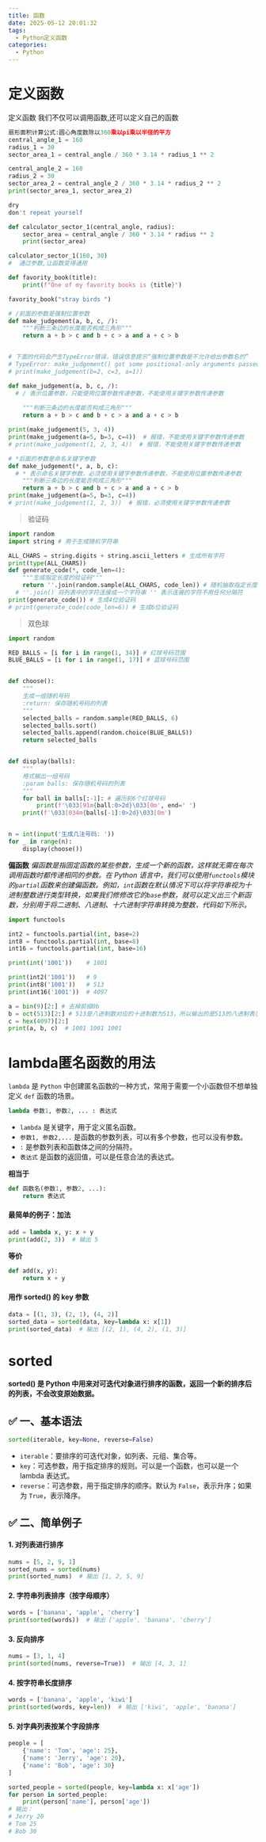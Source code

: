 ```yaml
---
title: 函数
date: 2025-05-12 20:01:32
tags:
  - Python定义函数
categories:
  - Python
---
```



# 定义函数

定义函数
我们不仅可以调用函数,还可以定义自己的函数

```python
扇形面积计算公式:圆心角度数除以360乘以pi乘以半径的平方
central_angle_1 = 160
radius_1 = 30
sector_area_1 = central_angle / 360 * 3.14 * radius_1 ** 2

central_angle_2 = 160
radius_2 = 30
sector_area_2 = central_angle_2 / 360 * 3.14 * radius_2 ** 2
print(sector_area_1, sector_area_2)

dry
don't repeat yourself
```
```python
def calculator_sector_1(central_angle, radius):
    sector_area = central_angle / 360 * 3.14 * radius ** 2
    print(sector_area)

calculator_sector_1(160, 30)
#  通过参数,让函数变得通用

def favority_book(title):
    print(f"One of my favority books is {title}")

favority_book("stray birds ")
```

```python
# /前面的参数是强制位置参数
def make_judgement(a, b, c, /):
    """判断三条边的长度能否构成三角形"""
    return a + b > c and b + c > a and a + c > b


# 下面的代码会产生TypeError错误，错误信息提示“强制位置参数是不允许给出参数名的”
# TypeError: make_judgement() got some positional-only arguments passed as keyword arguments
# print(make_judgement(b=2, c=3, a=1))

def make_judgement(a, b, c, /):
  # / 表示位置参数，只能使用位置参数传递参数，不能使用关键字参数传递参数
    
    """判断三条边的长度能否构成三角形"""
    return a + b > c and b + c > a and a + c > b

print(make_judgement(5, 3, 4))
print(make_judgement(a=5, b=3, c=4))  # 报错，不能使用关键字参数传递参数
# print(make_judgement(1, 2, 3, 4))  # 报错，不能使用关键字参数传递参数

# *后面的参数是命名关键字参数
def make_judgement(*, a, b, c):
  # * 表示命名关键字参数，必须使用关键字参数传递参数，不能使用位置参数传递参数
    """判断三条边的长度能否构成三角形"""
    return a + b > c and b + c > a and a + c > b
print(make_judgement(a=5, b=3, c=4))
# print(make_judgement(1, 2, 3))  # 报错，必须使用关键字参数传递参数
```
> 验证码
```python
import random
import string # 用于生成随机字符串

ALL_CHARS = string.digits + string.ascii_letters # 生成所有字符
print(type(ALL_CHARS))
def generate_code(*, code_len=4):
    """生成指定长度的验证码"""
    return ''.join(random.sample(ALL_CHARS, code_len)) # 随机抽取指定长度的字符串
  # ''.join() 将列表中的字符连接成一个字符串 '' 表示连接的字符不用任何分隔符
print(generate_code()) # 生成4位验证码
# print(generate_code(code_len=6)) # 生成6位验证码
```

> 双色球
```python
import random

RED_BALLS = [i for i in range(1, 34)] # 红球号码范围
BLUE_BALLS = [i for i in range(1, 17)] # 蓝球号码范围


def choose():
    """
    生成一组随机号码
    :return: 保存随机号码的列表
    """
    selected_balls = random.sample(RED_BALLS, 6)
    selected_balls.sort()
    selected_balls.append(random.choice(BLUE_BALLS))
    return selected_balls


def display(balls):
    """
    格式输出一组号码
    :param balls: 保存随机号码的列表
    """
    for ball in balls[:-1]: # 遍历前6个红球号码
        print(f'\033[91m{ball:0>2d}\033[0m', end=' ')
    print(f'\033[034m{balls[-1]:0>2d}\033[0m')


n = int(input('生成几注号码: '))
for _ in range(n):
    display(choose())
```

**偏函数**
*偏函数是指固定函数的某些参数，生成一个新的函数，这样就无需在每次调用函数时都传递相同的参数。在 Python 语言中，我们可以使用`functools`模块的`partial`函数来创建偏函数。例如，`int`函数在默认情况下可以将字符串视为十进制整数进行类型转换，如果我们修修改它的`base`参数，就可以定义出三个新函数，分别用于将二进制、八进制、十六进制字符串转换为整数，代码如下所示。*
```python
import functools

int2 = functools.partial(int, base=2)
int8 = functools.partial(int, base=8)
int16 = functools.partial(int, base=16)

print(int('1001'))    # 1001

print(int2('1001'))   # 9
print(int8('1001'))   # 513
print(int16('1001'))  # 4097

a = bin(9)[2:] # 去掉前缀0b
b = oct(513)[2:] # 513是八进制数对应的十进制数为513，所以输出的是513的八进制表示形式，即1001
c = hex(4097)[2:]
print(a, b, c)  # 1001 1001 1001

```

# lambda匿名函数的用法
`lambda` 是 `Python` 中创建匿名函数的一种方式，常用于需要一个小函数但不想单独定义 `def` 函数的场景。

```python
lambda 参数1, 参数2, ... : 表达式
```
- `lambda` 是关键字，用于定义匿名函数。
- `参数1, 参数2,...` 是函数的参数列表，可以有多个参数，也可以没有参数。
- `:` 是参数列表和函数体之间的分隔符。
- `表达式` 是函数的返回值，可以是任意合法的表达式。

**相当于**
```python
def 函数名(参数1, 参数2, ...):
    return 表达式
```

#### 最简单的例子：加法
```python
add = lambda x, y: x + y
print(add(2, 3))  # 输出 5
```
**等价**
```python
def add(x, y):
    return x + y
```

#### 用作 sorted() 的 key 参数
```python
data = [(1, 3), (2, 1), (4, 2)]
sorted_data = sorted(data, key=lambda x: x[1])
print(sorted_data)  # 输出 [(2, 1), (4, 2), (1, 3)]
```

# sorted
**sorted() 是 Python 中用来对可迭代对象进行排序的函数，返回一个新的排序后的列表，不会改变原始数据。**
## ✅ 一、基本语法
```python
sorted(iterable, key=None, reverse=False)
```
- `iterable`：要排序的可迭代对象，如列表、元组、集合等。
- `key`：可选参数，用于指定排序的规则。可以是一个函数，也可以是一个 lambda 表达式。
- `reverse`：可选参数，用于指定排序的顺序。默认为 `False`，表示升序；如果为 `True`，表示降序。

## ✅ 二、简单例子

#### 1. 对列表进行排序
```python
nums = [5, 2, 9, 1]
sorted_nums = sorted(nums)
print(sorted_nums)  # 输出 [1, 2, 5, 9]
```

#### 2. 字符串列表排序（按字母顺序）
```python
words = ['banana', 'apple', 'cherry']
print(sorted(words))  # 输出 ['apple', 'banana', 'cherry']
```

#### 3. 反向排序
```python
nums = [3, 1, 4]
print(sorted(nums, reverse=True))  # 输出 [4, 3, 1]
```

#### 4. 按字符串长度排序
```python
words = ['banana', 'apple', 'kiwi']
print(sorted(words, key=len))  # 输出 ['kiwi', 'apple', 'banana']
```

#### 5. 对字典列表按某个字段排序
```python
people = [
    {'name': 'Tom', 'age': 25},
    {'name': 'Jerry', 'age': 20},
    {'name': 'Bob', 'age': 30}
]

sorted_people = sorted(people, key=lambda x: x['age'])
for person in sorted_people:
    print(person['name'], person['age'])
# 输出：
# Jerry 20
# Tom 25
# Bob 30
```